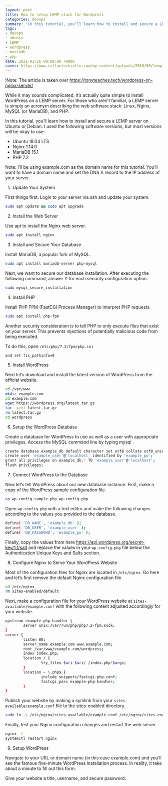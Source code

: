 ```yaml
---
layout: post
title: How to setup LEMP stack for Wordpress
categories: devops
summary: "In this tutorial, you’ll learn how to install and secure a LEMP server on Ubuntu or Debian. I used the following software versions, but most versions will be okay to use: Ubuntu 18.04 LTS, Nginx 1.14.0, MariaDB 15.1, PHP 7.2"
tags:
- devops
- ubuntu
- LEMP
- wordpress
- mariadb
- php
date: 2021-01-26 09:09:09 +0000
cover: https://www.raffaelechiatto.com/wp-content/uploads/2018/09/lemp-logo2-978x489.jpg
---
```


!Note: The article is taken over <https://tonyteaches.tech/wordpress-on-nginx-server/>

While it may sounds complicated, it’s actually quite simple to install WordPress on a LEMP server. For those who aren’t familiar, a LEMP server is simply an acronym describing the web software stack: Linux, Nginx, MySQL (or MariaDB), and PHP.

In this tutorial, you’ll learn how to install and secure a LEMP server on Ubuntu or Debian. I used the following software versions, but most versions will be okay to use:

- Ubuntu 18.04 LTS
- Nginx 1.14.0
- MariaDB 15.1
- PHP 7.2

Note: I’ll be using example.com as the domain name for this tutorial. You’ll want to have a domain name and set the DNS A record to the IP address of your server.

1. Update Your System

First things first. Login to your server via ssh and update your system.

```sh
sudo apt update && sudo apt upgrade
```

2. Install the Web Server

Use apt to install the Nginx web server.

```sh
sudo apt install nginx
```

3. Install and Secure Your Database

Install MariaDB, a popular fork of MySQL.

```sh
sudo apt install mariadb-server php-mysql
```

Next, we want to secure our database installation. After executing the following command, answer Y for each security configuration option.

```sh
sudo mysql_secure_installation
```

4. Install PHP

Install PHP FPM (FastCGI Process Manager) to interpret PHP requests.

```sh
sudo apt install php-fpm
```

Another security consideration is to tell PHP to only execute files that exist on your server. This prevents injections of potentially malicious code from being executed.

To do this, open `/etc/php/7.2/fpm/php.ini`

```sh
and set fix_pathinfo=0
```

5. Install WordPress

Next let’s download and install the latest version of WordPress from the official website.

```sh
cd /var/www
mkdir example.com
cd example.com
wget https://wordpress.org/latest.tar.gz
tar -xzvf latest.tar.gz
rm latest.tar.gz
cd wordpress
```

6. Setup the WordPress Database

Create a database for WordPress to use as well as a user with appropriate privileges. Access the MySQL command line by typing mysql
.

```sh
create database example_db default character set utf8 collate utf8_unicode_ci;
create user 'example_user'@'localhost' identified by 'example_pw';
grant all privileges on example_db.* TO 'example_user'@'localhost';
flush privileges;
```

7. Connect WordPress to the Database

Now let’s tell WordPress about our new database instance. First, make a copy of the WordPress sample configuration file.

```sh
cp wp-config-sample.php wp-config.php
```

Open `wp-config.php` with a text editor and make the following changes according to the values you provided to the database.

```sh
define( 'DB_NAME', 'example_db' );
define( 'DB_USER', 'example_user' ); 
define( 'DB_PASSWORD', 'example_pw' );
```

Finally, copy the values from here https://api.wordpress.org/secret-key/1.1/salt and replace the values in your `wp-config.php` file below the Authentication Unique Keys and Salts section.

8. Configure Nginx to Serve Your WordPress Website

Most of the configuration files for Nginx are located in `/etc/nginx`. Go here and let’s first remove the default Nginx configuration file.

```sh
cd /etc/nginx
rm sites-enabled/default
```

Next, make a configuration file for your WordPress website at `sites-available/example.conf` with the following content adjusted accordingly for your website.

```sh
upstream example-php-handler {
        server unix:/var/run/php/php7.2-fpm.sock;
}
server {
        listen 80;
        server_name example.com www.example.com;
        root /var/www/example.com/wordpress;
        index index.php;
        location / {
                try_files $uri $uri/ /index.php?$args;
        }
        location ~ \.php$ {
                include snippets/fastcgi-php.conf;
                fastcgi_pass example-php-handler;
        }
}
```

Publish your website by making a symlink from your `sites-available/example.conf` file to the sites-enabled directory.

```sh
sudo ln -s /etc/nginx/sites-available/example.conf /etc/nginx/sites-enabled/
```

Finally, test your Nginx configuration changes and restart the web server.

```sh
nginx -t
systemctl restart nginx
```

9. Setup WordPress

Navigate to your URL or domain name (in this case example.com) and you’ll see the famous five-minute WordPress installation process. In reality, it take about a minute to fill out this form.

Give your website a title, username, and secure password.